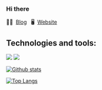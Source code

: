 ### Hi there

✍🏻 &nbsp;[Blog](https://blog.arshtsingh.vercel.app)&nbsp;&nbsp; 🖥 &nbsp;[Website](https://arshtsingh.github.io/arshville/)&nbsp;&nbsp;

## Technologies and tools:

![](https://img.shields.io/github/followers/arshtsingh?style=social)
![](https://img.shields.io/twitter/follow/__arshville__?style=social)

[![Github stats](https://github-readme-stats.vercel.app/api?username=arshtsingh)](https://github.com/anuraghazra/github-readme-stats)

[![Top Langs](https://github-readme-stats.vercel.app/api/top-langs/?username=arshtsingh&hide=python,vue&layout=compact)](https://github.com/anuraghazra/github-readme-stats)
<!--
**arshtsingh/arshtsingh** is a ✨ _special_ ✨ repository because its `README.md` (this file) appears on your GitHub profile.

Here are some ideas to get you started:

- 🔭 I’m currently working on ...
- 🌱 I’m currently learning ...
- 👯 I’m looking to collaborate on ...
- 🤔 I’m looking for help with ...
- 💬 Ask me about ...
- 📫 How to reach me: ...
- 😄 Pronouns: ...
- ⚡ Fun fact: ...
-->
